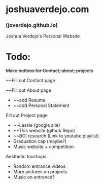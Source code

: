 # joshuaverdejo.com
### (joverdejo.github.io)
Joshua Verdejo's Personal Website

# Todo:

~~Make buttons for Contact, about, projects~~

~~Fill out Contact page
  
~~Fill out About page
  * ~~add Resume
  * ~~add Personal Statement

Fill out Project page
  * ~~Lassie (google site)
  * ~~This website (github Repo)
  * ~~BCI research (Link to youtube playlist)
  * Graduation cap (maybe?)
  * Music website + competition

Aesthetic touchups
  * Random entrance videos
  * More pictures on projects
  * Music on entrance?
